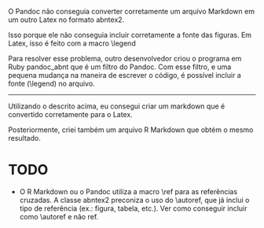 O Pandoc não conseguia converter corretamente um arquivo Markdown em um outro Latex no formato abntex2.

Isso porque ele não conseguia incluir corretamente a fonte das figuras. Em Latex, isso é feito com a macro \legend

Para resolver esse problema, outro desenvolvedor criou o programa em Ruby pandoc_abnt que é um filtro do Pandoc. Com esse filtro, e uma pequena mudança na maneira de escrever o código, é possível incluir a fonte (\legend) no arquivo.

---

Utilizando o descrito acima, eu consegui criar um markdown que é convertido corretamente para o Latex.

Posteriormente, criei também um arquivo R Markdown que obtém o mesmo resultado.


# TODO

* O R Markdown ou o Pandoc utiliza a macro \ref para as referências cruzadas. A classe abntex2 preconiza o uso do \autoref, que já inclui o tipo de referência (ex.: figura, tabela, etc.). Ver como conseguir incluir como \autoref e não ref.

